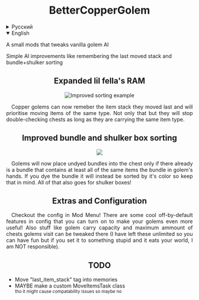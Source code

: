 <h1 align="center">BetterCopperGolem<br></h1>
<details>
<summary>Русский</summary>
<p>Маленький мод с изменениями ИИ медных големов</p>
<p>Простые изменения ИИ, вроде запоминания последнего перенесённого предмета и сортировки мешков и шалкеровые ящики</p>
<h2 align="center">Пчелилку увеличели ОЗУ<br><sup>типа пчел, а не пчела</sup></h2>
<p align="center"><img src="https://cdn.modrinth.com/data/jb8poi1l/images/2461513aadac62b36655d00ff3054bc92123686a.gif" align="center" title="Пример улучшенной сортировки"/></p>
<p align="justify">&emsp;Медные големы теперь помнят последний перенесённый предмет и будут предпочитать продолжать носить тот же тип предметов. А также они перестанут перепроверять сундуки, если несут предмет того же типа, что и до этого.</p>
<h2 align="center">Улучшенная сортировка мешков и шалкеровых ящиков</h2>
<p align="center"><img src="https://cdn.modrinth.com/data/jb8poi1l/images/e1f1a90186103d6ca3b922c92eeed72c6ec83ce4.gif" align="center"/></p>
<p align="justify">&emsp;Големы теперь сортируют не крашенные мешки в сундуки, если в них уже находмтся мешок, содержащий такие же предметы, что и сортируемый. Покрашенные же мешки будут сортироваться по цвету, так что будте винмательны с этим. С шалкеровыми ящиками та же исторя!</p>
<h2 align="center">Прочее и конфигурация</h2>
<p align="justify">&emsp;Прочекайте конфигурацию с Mod Menu, там полвно крутых ништячков</p>
</details>
<details open>
<summary>English</summary>
<p>A small mods that tweaks vanilla golem AI</p>
<p>Simple AI improvements like remembering the last moved stack and bundle+shulker sorting</p>
<h2 align="center">Expanded lil fella's RAM</h2>
<p align="center"><img src="https://cdn.modrinth.com/data/jb8poi1l/images/2461513aadac62b36655d00ff3054bc92123686a.gif" align="center" title="Improved sorting example"/></p>
<p align="justify">&emsp;Copper golems can now remeber the item stack they moved last and will prioritise moving items of the same type. Not only that but they will stop double-checking chests as long as they are carrying the same item type.</p>
<h2 align="center">Improved bundle and shulker box sorting</h2>
<p align="center"><img src="https://cdn.modrinth.com/data/jb8poi1l/images/e1f1a90186103d6ca3b922c92eeed72c6ec83ce4.gif" align="center"/></p>
<p align="justify">&emsp;Golems will now place undyed bundles into the chest only if there already is a bundle that contains at least all of the same items the bundle in golem's hands. If you dye the bundle it will instead be sorted by it's color so keep that in mind. All of that also goes for shulker boxes!</p>
<h2 align="center">Extras and Configuration</h2>
<p align="justify">&emsp;Checkout the config in Mod Menu! There are some cool off-by-default features in config that you can turn on to make your golems even more useful! Also stuff like golem carry capacity and maximum ammount of chests golems visit can be tweaked there (I have left these unlimited so you can have fun but if you set it to something stupid and it eats your world, I am NOT responsible).</p>
</details>
<h2 align="center">TODO</h2>
<ul>
  <li>Move "last_item_stack" tag into memories</li>
  <li>MAYBE make a custom MoveItemsTask class<br>
  <sup>tho it might cause compatability issues so maybe no</sup>
  </li>
</ul>
